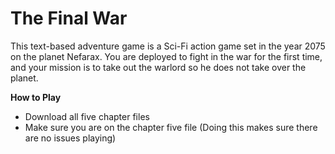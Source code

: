 # The Final War

This text-based adventure game is a Sci-Fi action game set in the year 2075 on the planet Nefarax. You are deployed to fight in the war for the first time, and your mission is to take out the warlord so he does not take over the planet.

**__How to Play__**

- Download all five chapter files
- Make sure you are on the chapter five file (Doing this makes sure there are no issues playing)
